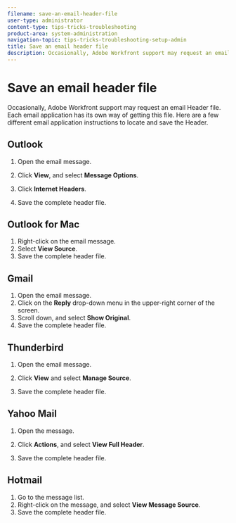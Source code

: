 ```yaml
---
filename: save-an-email-header-file
user-type: administrator
content-type: tips-tricks-troubleshooting
product-area: system-administration
navigation-topic: tips-tricks-troubleshooting-setup-admin
title: Save an email header file
description: Occasionally, Adobe Workfront support may request an email Header file. Each email application has its own way of getting this file. Here are a few different email application instructions to locate and save the Header. Outlook
---
```


# Save an email header file

Occasionally, Adobe Workfront support may request an email Header file. Each email application has its own way of getting this file. Here are a few different email application instructions to locate and save the Header.

## Outlook

1. Open the email message.
1. Click **View**, and select **Message Options**.

1. Click **Internet Headers**.
1. Save the complete header file.

## Outlook for Mac

1. Right-click on the email message.
1. Select **View Source**.
1. Save the complete header file.

## Gmail

1. Open the email message.
1. Click on the **Reply** drop-down menu in the upper-right corner of the screen.
1. Scroll down, and select **Show Original**.
1. Save the complete header file.

## Thunderbird

1. Open the email message.
1. Click **View** and select **Manage Source**.

1. Save the complete header file.

## Yahoo Mail

1. Open the message.
1. Click **Actions**, and select **View Full Header**.

1. Save the complete header file.

## Hotmail

1. Go to the message list.
1. Right-click on the message, and select **View Message Source**.
1. Save the complete header file.

